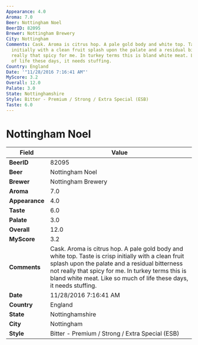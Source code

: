 ```yaml
---
Appearance: 4.0
Aroma: 7.0
Beer: Nottingham Noel
BeerID: 82095
Brewer: Nottingham Brewery
City: Nottingham
Comments: Cask. Aroma is citrus hop. A pale gold body and white top. Taste is crisp
  initially with a clean fruit splash upon the palate and a residual bitterness not
  really that spicy for me. In turkey terms this is bland white meat. Like so much
  of life these days, it needs stuffing.
Country: England
Date: '"11/28/2016 7:16:41 AM"'
MyScore: 3.2
Overall: 12.0
Palate: 3.0
State: Nottinghamshire
Style: Bitter - Premium / Strong / Extra Special (ESB)
Taste: 6.0
---
```


# Nottingham Noel

| Field         | Value |
|---------------|-------|
| **BeerID** | 82095 |
| **Beer** | Nottingham Noel |
| **Brewer** | Nottingham Brewery |
| **Aroma** | 7.0 |
| **Appearance** | 4.0 |
| **Taste** | 6.0 |
| **Palate** | 3.0 |
| **Overall** | 12.0 |
| **MyScore** | 3.2 |
| **Comments** | Cask. Aroma is citrus hop. A pale gold body and white top. Taste is crisp initially with a clean fruit splash upon the palate and a residual bitterness not really that spicy for me. In turkey terms this is bland white meat. Like so much of life these days, it needs stuffing. |
| **Date** | 11/28/2016 7:16:41 AM |
| **Country** | England |
| **State** | Nottinghamshire |
| **City** | Nottingham |
| **Style** | Bitter - Premium / Strong / Extra Special (ESB) |
